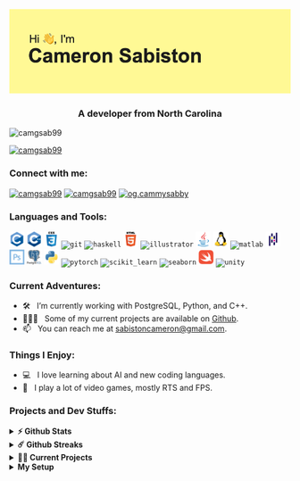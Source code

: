 <img src="https://github.com/camgsab99/camgsab99/blob/main/header.png">

<h3 align="center">A developer from North Carolina</h3>

<p align="left"> <img src="https://komarev.com/ghpvc/?username=camgsab99&label=Profile%20views&color=0e75b6&style=flat" alt="camgsab99" /> </p>

<p align="left"> <a href="https://github.com/ryo-ma/github-profile-trophy"><img src="https://github-profile-trophy.vercel.app/?username=camgsab99" alt="camgsab99" /></a> </p>

<h3 align="left">Connect with me:</h3>
<p align="left">
<a href="https://twitter.com/camgsab99" target="blank"><img align="center" src="https://raw.githubusercontent.com/rahuldkjain/github-profile-readme-generator/master/src/images/icons/Social/twitter.svg" alt="camgsab99" height="30" width="40" /></a>
<a href="https://www.linkedin.com/in/cameron-sabiston-11753999/" target="blank"><img align="center" src="https://raw.githubusercontent.com/rahuldkjain/github-profile-readme-generator/master/src/images/icons/Social/linked-in-alt.svg" alt="camgsab99" height="30" width="40" /></a>
<a href="https://instagram.com/og.cammysabby" target="blank"><img align="center" src="https://raw.githubusercontent.com/rahuldkjain/github-profile-readme-generator/master/src/images/icons/Social/instagram.svg" alt="og.cammysabby" height="30" width="40" /></a>
</p>

### Languages and Tools:
<code><img src="https://raw.githubusercontent.com/devicons/devicon/master/icons/c/c-original.svg" alt="c" width="27" height="27"></code>
<code><img src="https://raw.githubusercontent.com/devicons/devicon/master/icons/cplusplus/cplusplus-original.svg" alt="cplusplus" width="27" height="27"></code>
<code><img src="https://raw.githubusercontent.com/devicons/devicon/master/icons/css3/css3-original-wordmark.svg" alt="css3" width="27" height="27"></code>
<code><img src="https://www.vectorlogo.zone/logos/git-scm/git-scm-icon.svg" alt="git" width="27" height="27"></code>
<code><img src="https://upload.wikimedia.org/wikipedia/commons/1/1c/Haskell-Logo.svg" alt="haskell" width="27" height="27"></code>
<code><img src="https://raw.githubusercontent.com/devicons/devicon/master/icons/html5/html5-original-wordmark.svg" alt="html5" width="27" height="27"></code>
<code><img src="https://www.vectorlogo.zone/logos/adobe_illustrator/adobe_illustrator-icon.svg" alt="illustrator" width="27" height="27"></code>
<code><img src="https://raw.githubusercontent.com/devicons/devicon/master/icons/java/java-original.svg" alt="java" width="27" height="27"></code> 
<code><img src="https://raw.githubusercontent.com/devicons/devicon/master/icons/linux/linux-original.svg" alt="linux" width="27" height="27"></code>
<code><img src="https://upload.wikimedia.org/wikipedia/commons/2/21/Matlab_Logo.png" alt="matlab" width="27" height="27"></code>
<code><img src="https://raw.githubusercontent.com/devicons/devicon/2ae2a900d2f041da66e950e4d48052658d850630/icons/pandas/pandas-original.svg" alt="pandas" width="27" height="27"></code>
<code><img src="https://raw.githubusercontent.com/devicons/devicon/master/icons/photoshop/photoshop-line.svg" alt="photoshop" width="27" height="27"></code>
<code><img src="https://raw.githubusercontent.com/devicons/devicon/master/icons/postgresql/postgresql-original-wordmark.svg" alt="postgresql" width="27" height="27"></code>
<code><img src="https://raw.githubusercontent.com/devicons/devicon/master/icons/python/python-original.svg" alt="python" width="27" height="27"></code>
<code><img src="https://www.vectorlogo.zone/logos/pytorch/pytorch-icon.svg" alt="pytorch" width="27" height="27"></code>
<code><img src="https://upload.wikimedia.org/wikipedia/commons/0/05/Scikit_learn_logo_small.svg" alt="scikit_learn" width="27" height="27"></code>
<code><img src="https://seaborn.pydata.org/_images/logo-mark-lightbg.svg" alt="seaborn" width="27" height="27"></code> 
<code><img src="https://raw.githubusercontent.com/devicons/devicon/master/icons/swift/swift-original.svg" alt="swift" width="27" height="27"></code>
<code><img src="https://www.vectorlogo.zone/logos/unity3d/unity3d-icon.svg" alt="unity" width="27" height="27"></code> 

### Current Adventures:

- 🛠 &nbsp; I’m currently working with PostgreSQL, Python, and C++.
- 👨🏻‍💻 &nbsp; Some of my current projects are available on [Github](https://github.com/camgsab99).
- 📫 &nbsp; You can reach me at sabistoncameron@gmail.com.

### Things I Enjoy:

- 💻 &nbsp; I love learning about AI and new coding languages.
- 📰 &nbsp; I play a lot of video games, mostly RTS and FPS.

### Projects and Dev Stuffs:

<details>	
  <summary><b>⚡ Github Stats</b></summary>

  <br />
  <img height="180em" src="https://github-readme-stats.vercel.app/api?username=camgsab99&show_icons=true&hide_border=true&&count_private=true&include_all_commits=true&hide_rank=true&theme=vue-dark" />
  <img height="180em" src="https://github-readme-stats.vercel.app/api/top-langs/?username=camgsab99&show_icons=true&hide_border=true&theme=vue-dark&layout=compact&langs_count=8"/>
</details>

<details>	
  <summary><b>☄️ Github Streaks</b></summary>

  <br />
  <img height="180em" src="https://github-readme-streak-stats.herokuapp.com/?user=camgsab99&hide_border=true" />
</details>

<details>
  <summary><b>🧑‍🚀 Current Projects</b></summary>

  <br />
  <table>
    <thead align="center">
      <tr border: none;>
        <td><b>💻 Projects</b></td>
        <td><b>🌟 Stars</b></td>
        <td><b>🍴 Forks</b></td>
        <td><b>🐛 Issues</b></td>
        <td><b>🔔 Pull Requests</b></td>
        <td><b>👨‍💻 Language</b></td>
      </tr>
    </thead>
    <tbody>
      <tr>
	      <td><a href="https://github.com/camgsab99/CSCI4120_Group15"><b>Machine Learning</b></a></td>
        <td><img alt="Stars" src="https://img.shields.io/github/stars/camgsab99/CSCI4120_Group15?style=flat-square&labelColor=343b41"/></td>
        <td><img alt="Forks" src="https://img.shields.io/github/forks/camgsab99/CSCI4120_Group15?style=flat-square&labelColor=343b41"/></td>
        <td><img alt="Issues" src="https://img.shields.io/github/issues/camgsab99/CSCI4120_Group15?style=flat-square"/></td>
        <td><img alt="Pull Requests" src="https://img.shields.io/github/issues-pr/camgsab99/CSCI4120_Group15?style=flat-square"/></td>
        <td><img alt="Language" src="https://img.shields.io/github/languages/top/camgsab99/CSCI4120_Group15?style=flat-square"/></td>
      </tr>
      <tr>
	      <td><a href="https://github.com/camgsab99/CSCI3700_Group15"><b>Databases</b></a></td>
        <td><img alt="Stars" src="https://img.shields.io/github/stars/camgsab99/CSCI3700_Group15?style=flat-square&labelColor=343b41"/></td>
        <td><img alt="Forks" src="https://img.shields.io/github/forks/camgsab99/CSCI3700_Group15?style=flat-square&labelColor=343b41"/></td>
        <td><img alt="Issues" src="https://img.shields.io/github/issues/camgsab99/CSCI3700_Group15?style=flat-square"/></td>
        <td><img alt="Pull Requests" src="https://img.shields.io/github/issues-pr/camgsab99/CSCI3700_Group15?style=flat-square"/></td>
        <td><img alt="Language" src="https://img.shields.io/github/languages/top/camgsab99/CSCI3700_Group15?style=flat-square"/></td> 
      </tr>
    </tbody>
  </table>
  <br />
</details>
 
<details>	
  <br />
  <summary><b>My Setup</b></summary>
       <ul>
  	    <li><b>OS: </b> Windows 11 | macOS Monterey 12.6</li>
       	    <li><b>Desktop: </b>
	    <ul>
       	  <li><b>CPU: </b> i5-12600K
          <li><b>GPU: </b> MSI RTX 2070 Tri Frozr
          <li><b>RAM: </b> 16GB Trident Z Royal 3600MHz
          <li><b>Case: </b> Lian Li PC-O11 White
	  <li><b>Mobo: </b> MSI PRO Z690-A
	     </ul>
       </li>
	    <li><b>Laptop: </b> MacBook Pro 14" (2021)</li>
  	    <li><b>Browser: </b> Chrome | Safari</li>
	    <li><b>Terminal: </b> Hyper</li>
	    <li><b>Zsh Shell: </b> Oh My Zsh (PowerLevel10k)</li>
	    <li><b>Code Editor: </b> VSCode | Xcode</li>
	    <br />
</details>
